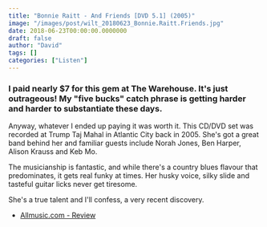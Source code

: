```yaml
---
title: "Bonnie Raitt - And Friends [DVD 5.1] (2005)"
image: "/images/post/wilt_20180623_Bonnie.Raitt.Friends.jpg"
date: 2018-06-23T00:00:00.0000000
draft: false
author: "David"
tags: []
categories: ["Listen"]
---
```

### I paid nearly $7 for this gem at The Warehouse. It's just outrageous! My "five bucks" catch phrase is getting harder and harder to substantiate these days.  
  
Anyway, whatever I ended up paying it was worth it. This CD/DVD set was recorded at Trump Taj Mahal in Atlantic City back in 2005. She's got a great band behind her and familiar guests include Norah Jones, Ben Harper, Alison Krauss and Keb Mo.  
  
The musicianship is fantastic, and while there's a country blues flavour that predominates, it gets real funky at times. Her husky voice, silky slide and tasteful guitar licks never get tiresome.  
  
She's a true talent and I'll confess, a very recent discovery.

-  [Allmusic.com - Review](https://www.allmusic.com/album/decades-rock-live-bonnie-raitt-and-friends-mw0000779176)